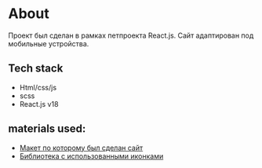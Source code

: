 # About

Проект был сделан в рамках петпроекта React.js. Сайт адаптирован под мобильные устройства.

## Tech stack

* Html/css/js
* scss
* React.js v18

## materials used:

* [Макет по которому был сделан сайт](https://www.figma.com/design/fG61Ja1ye0jtkKbuvt9OR0/%D0%9A%D0%BE%D0%BB%D0%BB%D0%B5%D0%BA%D1%86%D0%B8%D1%8F-%D0%BF%D1%80%D0%B8%D1%80%D0%BE%D0%B4%D0%BD%D1%8B%D1%85-%D0%B0%D1%80%D1%82%D0%B5%D1%84%D0%B0%D0%BA%D1%82%D0%BE%D0%B2?node-id=13-0&t=lKnOWcZRHf2tRXkH-0)
* [Библиотека с использованными иконками](https://fontawesome.com/)
